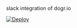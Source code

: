 
slack integration of dogr.io

[![Deploy](https://www.herokucdn.com/deploy/button.png)](https://heroku.com/deploy?template=https://github.com/digijin/slack-dogrio)